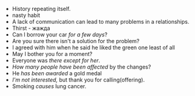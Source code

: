 - History repeating itself.
- nasty habit
- A lack of communication can lead to many problems in a relationships.
- Thirst - жажда
- Can I borrow your car *for a few days*?
- Are you sure there isn't a solution for the problem?
- I agreed with him when he said he liked the green one least of all
- May I bother you for a moment?
- Everyone was *there except for her*.
- *How many people have been affected* by the changes?
- He *has been awarded* a gold medal
- *I'm not interested,* but thank you for calling(offering).
- Smoking *causes* lung cancer.
